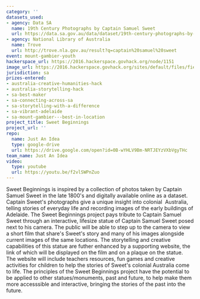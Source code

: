 ```yaml
---
category: ''
datasets_used:
- agency: Data SA
  name: 19th Century Photographs by Captain Samuel Sweet
  url: https://data.sa.gov.au/data/dataset/19th-century-photographs-by-captain-samuel-sweet
- agency: National Library of Australia
  name: Trove
  url: http://trove.nla.gov.au/result?q=captain%20samuel%20sweet
event: mount-gambier-youth
hackerspace_url: https://2016.hackerspace.govhack.org/node/1151
image_url: https://2016.hackerspace.govhack.org/sites/default/files/field/image/Sweet%20Beginnings%20Logo%20%231.jpg
jurisdiction: sa
prizes-entered:
- australia-creative-humanities-hack
- australia-storytelling-hack
- sa-best-maker
- sa-connecting-across-sa
- sa-storytelling-with-a-difference
- sa-vibrant-adelaide
- sa-mount-gambier---best-in-location
project_title: Sweet Beginnings
project_url: ''
repo:
  name: Just An Idea
  type: google-drive
  url: https://drive.google.com/open?id=0B-wYHLV9Bm-NRTJEYzVXbVgyTHc
team_name: Just An Idea
video:
  type: youtube
  url: https://youtu.be/f2vlSWPnZuo
---
```


Sweet Beginnings is inspired by a collection of photos taken by Captain Samuel Sweet in the late 1800's and digitally available online as a dataset.
Captain Sweet's photographs give a unique insight into colonial  Australia, telling stories of everyday life and recording images of the early buildings of Adelaide.
The Sweet Beginnings project pays tribute to Captain Samuel Sweet through an interactive, lifesize statue of Captain Samuel Sweet posed next to his camera. The public will be able to step up to the camera to view a short film that share's Sweet's story and many of his images alongside current images of the same locations.
The storytelling and creative capabilities of this statue are futher enhanced by a supporting website, the link of which will be displayed on the film and on a plaque on the statue. The website will include teachers resources, fun games and creative activities for children to help the stories of Sweet's colonial Australia come to life.
The principles of the Sweet Beginnings project have the potential to be applied to other statues/monuments, past and future, to help make them more accesssible and interactive, bringing the stories of the past into the future.